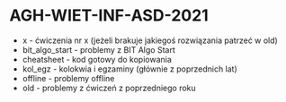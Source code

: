 # AGH-WIET-INF-ASD-2021
* x - ćwiczenia nr x (jeżeli brakuje jakiegoś rozwiązania patrzeć w old)
* bit_algo_start - problemy z BIT Algo Start
* cheatsheet - kod gotowy do kopiowania
* kol_egz - kolokwia i egzaminy (głównie z poprzednich lat)
* offline - problemy offline
* old - problemy z ćwiczeń z poprzedniego roku
